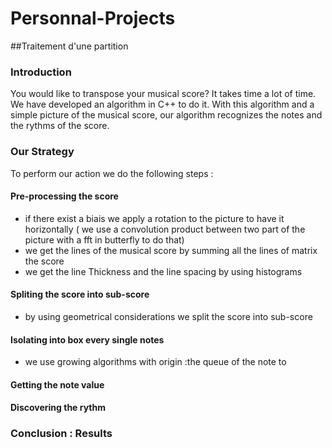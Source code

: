 # Personnal-Projects

##Traitement d'une partition

### Introduction
You would like to transpose your musical score? It takes time a lot of time. We have developed an algorithm in C++ to do it. With this algorithm and a simple picture of the musical score, our algorithm recognizes the notes and the rythms of the score. 

### Our Strategy 
To perform our action we do the following steps : 

#### Pre-processing the score
- if there exist a biais we apply a rotation to the picture to have it horizontally ( we use a convolution product between two part of the picture with a fft in butterfly to do that)
- we get the lines of the musical score by summing all the lines of matrix the score
- we get the line Thickness and the line spacing by using histograms

#### Spliting the score into sub-score
- by using geometrical considerations we split the score into sub-score

#### Isolating into box every single notes
- we use growing algorithms with origin :the queue of the note to 

#### Getting the note value

#### Discovering the rythm


### Conclusion : Results
